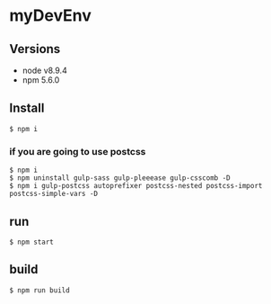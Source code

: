 # myDevEnv
## Versions
- node v8.9.4
- npm 5.6.0
## Install
```
$ npm i
```

### if you are going to use postcss
```
$ npm i
$ npm uninstall gulp-sass gulp-pleeease gulp-csscomb -D
$ npm i gulp-postcss autoprefixer postcss-nested postcss-import postcss-simple-vars -D
```
## run
```
$ npm start
```

## build

```
$ npm run build
```